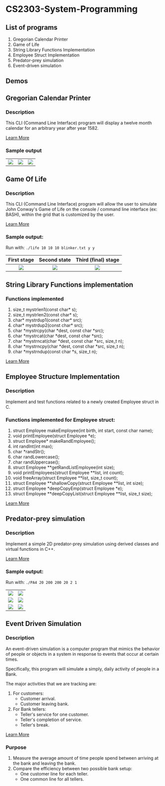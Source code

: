 # CS2303-System-Programming

## List of programs
1. Gregorian Calendar Printer
2. Game of Life
3. String Library Functions Implementation
4. Employee Struct Implementation
5. Predator-prey simulation
6. Event-driven simulation

## Demos

## Gregorian Calendar Printer
### Description
This CLI (Command Line Interface) program will display a twelve month calendar for an arbitrary year after year 1582.

[Learn More](https://github.com/tdn90/CS2303-System-Programming/tree/master/assignment1)

### Sample output 
|                |                 |                 |
|:--------------:|:---------------:|:---------------:|
|![](demo/Calendar1.PNG)|![](demo/Calendar2.PNG)|![](demo/Calendar3.PNG)


## Game Of Life
### Description
This CLI (Command Line Interface) program will allow the user to simulate John Conway's Game of Life on the console / command line interface (ex: BASH), within the grid that is customized by the user.

[Learn More](https://github.com/tdn90/CS2303-System-Programming/tree/master/assignment2)

### Sample output: 
Run with: 
    `./life 10 10 10 blinker.txt y y`

|  First stage   |   Second state       |  Third (final) stage    |
|:--------------:|:---------------:|:---------------:|
|![](demo/GOL1.PNG)|![](demo/GOL2.PNG)|![](demo/GOL3.PNG)


## String Library Functions implementation
### Functions implemented
1. size_t mystrlen1(const char* s);
2. size_t mystrlen2(const char* s);
3. char* mystrdup1(const char* src);
4. char* mystrdup2(const char* src);
5. char *mystrcpy(char *dest, const char *src);
6. char *mystrcat(char *dest, const char *src);
7. char *mystrncat(char *dest, const char *src, size_t n);
8. char *mystrncpy(char *dest, const char *src, size_t n);
9. char *mystrndup(const char *s, size_t n);

[Learn More](https://github.com/tdn90/CS2303-System-Programming/tree/master/PA3A_tnguyen4)

## Employee Structure Implementation
### Description
Implement and test functions related to a newly created Employee struct in C.

### Functions implemented for Employee struct:
1. struct Employee makeEmployee(int birth, int start, const char name);
2. void printEmployee(struct Employee *e);
3. struct Employee* makeRandEmployee();
4. int randInt(int max);
5. char *randStr();
6. char randLowercase();
7. char randUppercase();
8. struct Employee **getRandListEmployee(int size);
9. void printEmployees(struct Employee **list, int count);
10. void freeArray(struct Employee **list, size_t count);
11. struct Employee **shallowCopy(struct Employee **list, int size);
12. struct Employee *deepCopyEmp(struct Employee *e);
13. struct Employee **deepCopyList(struct Employee **list, size_t size);

[Learn More](https://github.com/tdn90/CS2303-System-Programming/tree/master/PA3B_tnguyen4)

## Predator-prey simulation
### Description
Implement a simple 2D predator-prey simulation using derived classes and virtual functions in C++.

[Learn More](https://github.com/tdn90/CS2303-System-Programming/tree/master/PA4_tnguyen4)

### Sample output: 
Run with: 
    `./PA4 20 200 200 20 2 1`

|                |                 |
|:--------------:|:---------------:|
|![](demo/PA4_1.PNG)|![](demo/PA4_2.PNG)|
|![](demo/PA4_3.PNG)|![](demo/PA4_4.PNG)|
|![](demo/PA4_5.PNG)|![](demo/PA4_6.PNG)|


## Event Driven Simulation
### Description
An event-driven simulation is a computer program that mimics the behavior of people or objects in a system in response to events that occur at certain times.

Specifically, this program will simulate a simply, daily activity of people in a Bank.

The major activities that we are tracking are:

1. For customers:
    - Customer arrival.
    - Customer leaving bank.
2. For Bank tellers:
    - Teller's service for one customer.
    - Teller's completion of service.
    - Teller's break.

[Learn More](https://github.com/tdn90/CS2303-System-Programming/tree/master/PA5_tnguyen4)

### Purpose
1. Measure the average amount of time people spend between arriving at the bank and leaving the bank.
2. Compare the efficiency between two possible bank setup:
    - One customer line for each teller.
    - One common line for all tellers.
